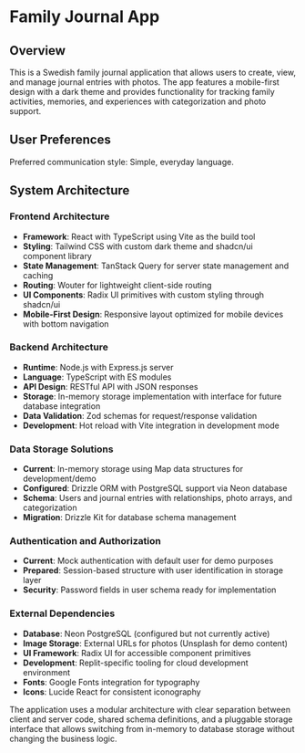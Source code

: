 # Family Journal App

## Overview

This is a Swedish family journal application that allows users to create, view, and manage journal entries with photos. The app features a mobile-first design with a dark theme and provides functionality for tracking family activities, memories, and experiences with categorization and photo support.

## User Preferences

Preferred communication style: Simple, everyday language.

## System Architecture

### Frontend Architecture
- **Framework**: React with TypeScript using Vite as the build tool
- **Styling**: Tailwind CSS with custom dark theme and shadcn/ui component library
- **State Management**: TanStack Query for server state management and caching
- **Routing**: Wouter for lightweight client-side routing
- **UI Components**: Radix UI primitives with custom styling through shadcn/ui
- **Mobile-First Design**: Responsive layout optimized for mobile devices with bottom navigation

### Backend Architecture
- **Runtime**: Node.js with Express.js server
- **Language**: TypeScript with ES modules
- **API Design**: RESTful API with JSON responses
- **Storage**: In-memory storage implementation with interface for future database integration
- **Data Validation**: Zod schemas for request/response validation
- **Development**: Hot reload with Vite integration in development mode

### Data Storage Solutions
- **Current**: In-memory storage using Map data structures for development/demo
- **Configured**: Drizzle ORM with PostgreSQL support via Neon database
- **Schema**: Users and journal entries with relationships, photo arrays, and categorization
- **Migration**: Drizzle Kit for database schema management

### Authentication and Authorization
- **Current**: Mock authentication with default user for demo purposes
- **Prepared**: Session-based structure with user identification in storage layer
- **Security**: Password fields in user schema ready for implementation

### External Dependencies
- **Database**: Neon PostgreSQL (configured but not currently active)
- **Image Storage**: External URLs for photos (Unsplash for demo content)
- **UI Framework**: Radix UI for accessible component primitives
- **Development**: Replit-specific tooling for cloud development environment
- **Fonts**: Google Fonts integration for typography
- **Icons**: Lucide React for consistent iconography

The application uses a modular architecture with clear separation between client and server code, shared schema definitions, and a pluggable storage interface that allows switching from in-memory to database storage without changing the business logic.